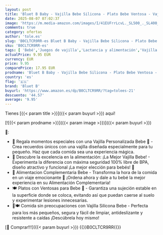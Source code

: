 ```yaml
---
layout: post
title: 'Bluet B Baby - Vajilla Bebe Silicona - Plato Bebe Ventosa - Vajilla Infantil Antideslizante sin BPA - Set Silicona Platos Bebe - Cubiertos Bebe BLW - 8 piezas - Verde'
date: 2025-08-07 07:02:37
image: 'https://m.media-amazon.com/images/I/41EUFrrLcvL._SL500_._SL400_.jpg'
comments: true
category: ofertas
author: 'tole.es'
slug: 'B0CLTCR9RR-es Bluet B Baby - Vajilla Bebe Silicona - Plato Bebe Ventosa...'
sku: 'B0CLTCR9RR-es'
tags: [ 'Bebé','Juegos de vajilla','Lactancia y alimentación','Vajilla y cubiertos','bebe','bluet b','🇪🇸', ]
actualPrice: 9.95 EUR
currency: EUR
price: 9.95
comparePrice: 17.95 EUR
prodname: 'Bluet B Baby - Vajilla Bebe Silicona - Plato Bebe Ventosa - Vajilla Infantil Antideslizante sin BPA - Set Silicona Platos Bebe - Cubiertos Bebe BLW - 8 piezas - Verde'
country: 'es'
flag: '🇪🇸'
brand: 'Bluet B'
buyurl: 'https://www.amazon.es/dp/B0CLTCR9RR/?tag=tolees-21'
descuento: '44.57'
average: '9.95'
---
```


Tienes [{{< param title >}}]({{< param buyurl >}}) aqui!

[![{{< param prodname >}}]({{< param image >}})]({{< param buyurl >}})

🔎:

- 🎁 Regala momentos especiales con una Vajilla Personalizada Bebe 🍼 - Crea recuerdos únicos con una vajilla diseñada especialmente para tu pequeño. Haz que cada comida sea una experiencia mágica.
- 🌟 Descubre la excelencia en la alimentación: ¡La Mejor Vajilla Bebe! - Experimenta la diferencia con máxima seguridad 100% libre de BPA, diseño atractivo y funcional ¡La mejor elección para bebés! 👶
- 🍎 Alimentacion Complementaria Bebe - Transforma la hora de la comida en un viaje emocionante 🌟 ¡Ordena ahora y dale a tu bebé la mejor experiencia en su Alimentación Complementaria!
- 🍽️ Platos con Ventosas para Bebe 👶 - Garantiza una sujeción estable en la superficie donde se coloca, evitando así que puedan caerse al suelo y experimentar lesiones innecesarias.
- 👶🍽️ Comida sin preocupaciones con Vajilla Silicona Bebe - Perfecta para los más pequeños, segura y fácil de limpiar, antideslizante y resistente a caídas ¡Descúbrela hoy mismo!

[🛒 Comprar!!!]({{< param buyurl >}})
{{<world>}}B0CLTCR9RR{{</world>}}
